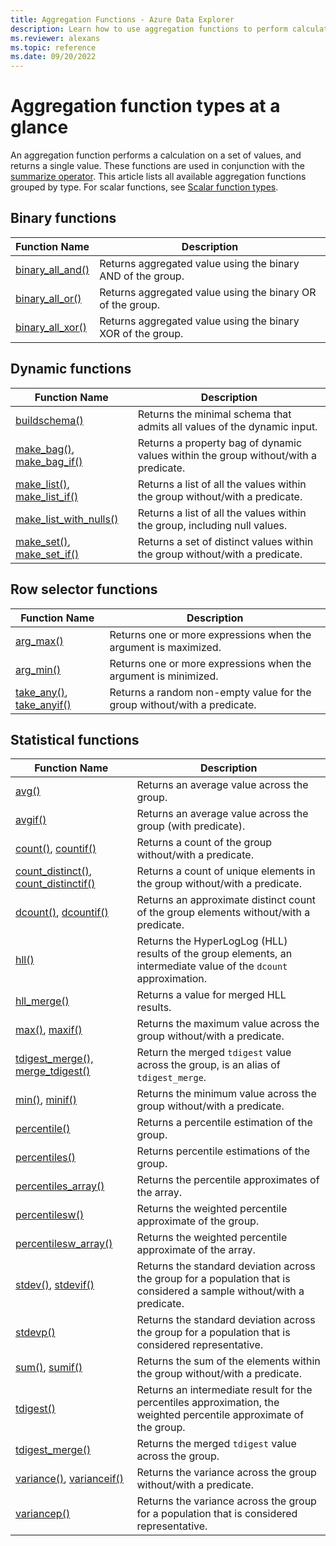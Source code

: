 ```yaml
---
title: Aggregation Functions - Azure Data Explorer 
description: Learn how to use aggregation functions to perform calculations on a set of values and return a single value.
ms.reviewer: alexans
ms.topic: reference
ms.date: 09/20/2022
---
```


# Aggregation function types at a glance

An aggregation function performs a calculation on a set of values, and returns a single value. These functions are used in conjunction with the [summarize operator](summarizeoperator.md). This article lists all available aggregation functions grouped by type. For scalar functions, see [Scalar function types](scalarfunctions.md).

## Binary functions

| Function Name | Description |
|--|--|
| [binary_all_and()](binary-all-and-aggfunction.md) | Returns aggregated value using the binary AND of the group. |
| [binary_all_or()](binary-all-or-aggfunction.md) | Returns aggregated value using the binary OR of the group. |
| [binary_all_xor()](binary-all-xor-aggfunction.md) | Returns aggregated value using the binary XOR of the group. |

## Dynamic functions

| Function Name | Description |
|--|--|
| [buildschema()](buildschema-aggfunction.md) | Returns the minimal schema that admits all values of the dynamic input. |
| [make_bag()](make-bag-aggfunction.md), [make_bag_if()](make-bag-if-aggfunction.md) | Returns a property bag of dynamic values within the group without/with a predicate. |
| [make_list()](makelist-aggfunction.md), [make_list_if()](makelistif-aggfunction.md) | Returns a list of all the values within the group without/with a predicate. |
| [make_list_with_nulls()](make-list-with-nulls-aggfunction.md) | Returns a list of all the values within the group, including null values. |
| [make_set()](makeset-aggfunction.md), [make_set_if()](makesetif-aggfunction.md) | Returns a set of distinct values within the group without/with a predicate. |

## Row selector functions

| Function Name | Description |
|--|--|
| [arg_max()](arg-max-aggfunction.md) | Returns one or more expressions when the argument is maximized. |
| [arg_min()](arg-min-aggfunction.md) | Returns one or more expressions when the argument is minimized. |
| [take_any()](take-any-aggfunction.md), [take_anyif()](take-anyif-aggfunction.md) | Returns a random non-empty value for the group without/with a predicate. |

## Statistical functions

| Function Name | Description |
|--|--|
| [avg()](avg-aggfunction.md) | Returns an average value across the group. |
| [avgif()](avgif-aggfunction.md) | Returns an average value across the group (with predicate). |
| [count()](count-aggfunction.md), [countif()](countif-aggfunction.md) | Returns a count of the group without/with a predicate. |
| [count_distinct()](count-distinct-aggfunction.md), [count_distinctif()](count-distinctif-aggfunction.md) | Returns a count of unique elements in the group without/with a predicate. |
| [dcount()](dcount-aggfunction.md), [dcountif()](dcountif-aggfunction.md) | Returns an approximate distinct count of the group elements without/with a predicate. |
| [hll()](hll-aggfunction.md) | Returns the HyperLogLog (HLL) results of the group elements, an intermediate value of the `dcount` approximation. |
| [hll_merge()](hll-merge-aggfunction.md) | Returns a value for merged HLL results. |
| [max()](max-aggfunction.md), [maxif()](maxif-aggfunction.md) | Returns the maximum value across the group without/with a predicate. |
| [tdigest_merge(), merge_tdigest()](tdigest-merge-aggfunction.md) | Return the merged `tdigest` value across the group, is an alias of `tdigest_merge`. |
| [min()](min-aggfunction.md), [minif()](minif-aggfunction.md) | Returns the minimum value across the group without/with a predicate. |
| [percentile()](percentiles-aggfunction.md) | Returns a percentile estimation of the group. |
| [percentiles()](percentiles-aggfunction.md) | Returns percentile estimations of the group. |
| [percentiles_array()](percentiles-aggfunction.md) | Returns the percentile approximates of the array. |
| [percentilesw()](percentiles-aggfunction.md) | Returns the weighted percentile approximate of the group. |
| [percentilesw_array()](percentiles-aggfunction.md) | Returns the weighted percentile approximate of the array. |
| [stdev()](stdev-aggfunction.md), [stdevif()](stdevif-aggfunction.md) | Returns the standard deviation across the group for a population that is considered a sample without/with a predicate. |
| [stdevp()](stdevp-aggfunction.md) | Returns the standard deviation across the group for a population that is considered representative. |
| [sum()](sum-aggfunction.md), [sumif()](sumif-aggfunction.md) | Returns the sum of the elements within the group without/with a predicate. |
| [tdigest()](tdigest-aggfunction.md) | Returns an intermediate result for the percentiles approximation, the weighted percentile approximate of the group. |
| [tdigest_merge()](tdigest-merge-aggfunction.md) | Returns the merged `tdigest` value across the group. |
| [variance()](variance-aggfunction.md), [varianceif()](varianceif-aggfunction.md) | Returns the variance across the group without/with a predicate. |
| [variancep()](variancep-aggfunction.md) | Returns the variance across the group for a population that is considered representative. |
